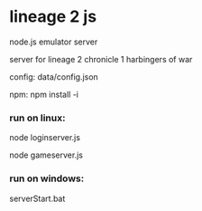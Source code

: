 # lineage 2 js

node.js emulator server 

server for lineage 2 chronicle 1 harbingers of war

config:
data/config.json

npm:
npm install -i

### run on linux:

node loginserver.js

node gameserver.js

### run on windows:

serverStart.bat
